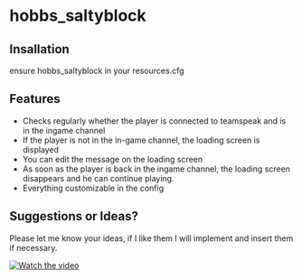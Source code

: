 # hobbs_saltyblock

## Insallation
ensure hobbs_saltyblock in your resources.cfg

## Features
- Checks regularly whether the player is connected to teamspeak and is in the ingame channel
- If the player is not in the in-game channel, the loading screen is displayed
- You can edit the message on the loading screen
- As soon as the player is back in the ingame channel, the loading screen disappears and he can continue playing.
- Everything customizable in the config

## Suggestions or Ideas?
Please let me know your ideas, if I like them I will implement and insert them if necessary.

[![Watch the video](https://i.ibb.co/SKbzDWK/Screenshot-8.png)](https://streamable.com/v4rxnw)
